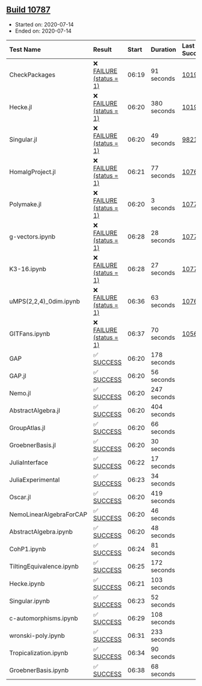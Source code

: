 ## [Build 10787](https://oscarci.mathematik.uni-kl.de/job/oscar/10787/)

* Started on: 2020-07-14
* Ended on: 2020-07-14

| Test Name    | Result | Start | Duration | Last Success | First Failure |
|:-------------|:-------|:------|:---------|:-------------|:--------------|
| CheckPackages | ❌ [FAILURE (status = 1)](https://oscarci.mathematik.uni-kl.de/job/oscar/10787/artifact/logs/build-10787/CheckPackages.log) | 06:19 | 91 seconds | [10197](https://oscarci.mathematik.uni-kl.de/job/oscar/10197/) | [10198](https://oscarci.mathematik.uni-kl.de/job/oscar/10198/) |
| Hecke.jl | ❌ [FAILURE (status = 1)](https://oscarci.mathematik.uni-kl.de/job/oscar/10787/artifact/logs/build-10787/Hecke.jl.log) | 06:20 | 380 seconds | [10197](https://oscarci.mathematik.uni-kl.de/job/oscar/10197/) | [10198](https://oscarci.mathematik.uni-kl.de/job/oscar/10198/) |
| Singular.jl | ❌ [FAILURE (status = 1)](https://oscarci.mathematik.uni-kl.de/job/oscar/10787/artifact/logs/build-10787/Singular.jl.log) | 06:20 | 49 seconds | [9821](https://oscarci.mathematik.uni-kl.de/job/oscar/9821/) | [9822](https://oscarci.mathematik.uni-kl.de/job/oscar/9822/) |
| HomalgProject.jl | ❌ [FAILURE (status = 1)](https://oscarci.mathematik.uni-kl.de/job/oscar/10787/artifact/logs/build-10787/HomalgProject.jl.log) | 06:21 | 77 seconds | [10765](https://oscarci.mathematik.uni-kl.de/job/oscar/10765/) | [10766](https://oscarci.mathematik.uni-kl.de/job/oscar/10766/) |
| Polymake.jl | ❌ [FAILURE (status = 1)](https://oscarci.mathematik.uni-kl.de/job/oscar/10787/artifact/logs/build-10787/Polymake.jl.log) | 06:20 | 3 seconds | [10779](https://oscarci.mathematik.uni-kl.de/job/oscar/10779/) | [10780](https://oscarci.mathematik.uni-kl.de/job/oscar/10780/) |
| g-vectors.ipynb | ❌ [FAILURE (status = 1)](https://oscarci.mathematik.uni-kl.de/job/oscar/10787/artifact/logs/build-10787/g-vectors.ipynb.log) | 06:28 | 28 seconds | [10779](https://oscarci.mathematik.uni-kl.de/job/oscar/10779/) | [10780](https://oscarci.mathematik.uni-kl.de/job/oscar/10780/) |
| K3-16.ipynb | ❌ [FAILURE (status = 1)](https://oscarci.mathematik.uni-kl.de/job/oscar/10787/artifact/logs/build-10787/K3-16.ipynb.log) | 06:28 | 27 seconds | [10779](https://oscarci.mathematik.uni-kl.de/job/oscar/10779/) | [10780](https://oscarci.mathematik.uni-kl.de/job/oscar/10780/) |
| uMPS(2,2,4)_0dim.ipynb | ❌ [FAILURE (status = 1)](https://oscarci.mathematik.uni-kl.de/job/oscar/10787/artifact/logs/build-10787/uMPS-2-2-4-_0dim.ipynb.log) | 06:36 | 63 seconds | [10765](https://oscarci.mathematik.uni-kl.de/job/oscar/10765/) | [10766](https://oscarci.mathematik.uni-kl.de/job/oscar/10766/) |
| GITFans.ipynb | ❌ [FAILURE (status = 1)](https://oscarci.mathematik.uni-kl.de/job/oscar/10787/artifact/logs/build-10787/GITFans.ipynb.log) | 06:37 | 70 seconds | [10566](https://oscarci.mathematik.uni-kl.de/job/oscar/10566/) | [10567](https://oscarci.mathematik.uni-kl.de/job/oscar/10567/) |
| GAP | ✅ [SUCCESS](https://oscarci.mathematik.uni-kl.de/job/oscar/10787/artifact/logs/build-10787/GAP.log) | 06:20 | 178 seconds |  |  |
| GAP.jl | ✅ [SUCCESS](https://oscarci.mathematik.uni-kl.de/job/oscar/10787/artifact/logs/build-10787/GAP.jl.log) | 06:20 | 56 seconds |  |  |
| Nemo.jl | ✅ [SUCCESS](https://oscarci.mathematik.uni-kl.de/job/oscar/10787/artifact/logs/build-10787/Nemo.jl.log) | 06:20 | 247 seconds |  |  |
| AbstractAlgebra.jl | ✅ [SUCCESS](https://oscarci.mathematik.uni-kl.de/job/oscar/10787/artifact/logs/build-10787/AbstractAlgebra.jl.log) | 06:20 | 404 seconds |  |  |
| GroupAtlas.jl | ✅ [SUCCESS](https://oscarci.mathematik.uni-kl.de/job/oscar/10787/artifact/logs/build-10787/GroupAtlas.jl.log) | 06:20 | 66 seconds |  |  |
| GroebnerBasis.jl | ✅ [SUCCESS](https://oscarci.mathematik.uni-kl.de/job/oscar/10787/artifact/logs/build-10787/GroebnerBasis.jl.log) | 06:20 | 30 seconds |  |  |
| JuliaInterface | ✅ [SUCCESS](https://oscarci.mathematik.uni-kl.de/job/oscar/10787/artifact/logs/build-10787/JuliaInterface.log) | 06:22 | 17 seconds |  |  |
| JuliaExperimental | ✅ [SUCCESS](https://oscarci.mathematik.uni-kl.de/job/oscar/10787/artifact/logs/build-10787/JuliaExperimental.log) | 06:23 | 34 seconds |  |  |
| Oscar.jl | ✅ [SUCCESS](https://oscarci.mathematik.uni-kl.de/job/oscar/10787/artifact/logs/build-10787/Oscar.jl.log) | 06:20 | 419 seconds |  |  |
| NemoLinearAlgebraForCAP | ✅ [SUCCESS](https://oscarci.mathematik.uni-kl.de/job/oscar/10787/artifact/logs/build-10787/NemoLinearAlgebraForCAP.log) | 06:20 | 46 seconds |  |  |
| AbstractAlgebra.ipynb | ✅ [SUCCESS](https://oscarci.mathematik.uni-kl.de/job/oscar/10787/artifact/logs/build-10787/AbstractAlgebra.ipynb.log) | 06:20 | 48 seconds |  |  |
| CohP1.ipynb | ✅ [SUCCESS](https://oscarci.mathematik.uni-kl.de/job/oscar/10787/artifact/logs/build-10787/CohP1.ipynb.log) | 06:24 | 81 seconds |  |  |
| TiltingEquivalence.ipynb | ✅ [SUCCESS](https://oscarci.mathematik.uni-kl.de/job/oscar/10787/artifact/logs/build-10787/TiltingEquivalence.ipynb.log) | 06:25 | 172 seconds |  |  |
| Hecke.ipynb | ✅ [SUCCESS](https://oscarci.mathematik.uni-kl.de/job/oscar/10787/artifact/logs/build-10787/Hecke.ipynb.log) | 06:21 | 103 seconds |  |  |
| Singular.ipynb | ✅ [SUCCESS](https://oscarci.mathematik.uni-kl.de/job/oscar/10787/artifact/logs/build-10787/Singular.ipynb.log) | 06:23 | 52 seconds |  |  |
| c-automorphisms.ipynb | ✅ [SUCCESS](https://oscarci.mathematik.uni-kl.de/job/oscar/10787/artifact/logs/build-10787/c-automorphisms.ipynb.log) | 06:29 | 108 seconds |  |  |
| wronski-poly.ipynb | ✅ [SUCCESS](https://oscarci.mathematik.uni-kl.de/job/oscar/10787/artifact/logs/build-10787/wronski-poly.ipynb.log) | 06:31 | 233 seconds |  |  |
| Tropicalization.ipynb | ✅ [SUCCESS](https://oscarci.mathematik.uni-kl.de/job/oscar/10787/artifact/logs/build-10787/Tropicalization.ipynb.log) | 06:34 | 90 seconds |  |  |
| GroebnerBasis.ipynb | ✅ [SUCCESS](https://oscarci.mathematik.uni-kl.de/job/oscar/10787/artifact/logs/build-10787/GroebnerBasis.ipynb.log) | 06:38 | 68 seconds |  |  |
